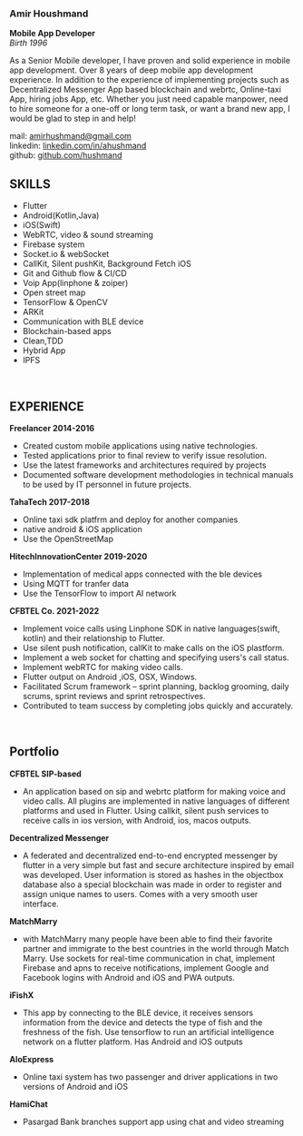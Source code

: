 
### Amir Houshmand
<b>Mobile App Developer</b>
<br>
<i>Birth 1996</i>

As a Senior Mobile developer, I have proven and solid
experience in mobile app development. Over 8 years of
deep mobile app development experience.
In addition to the experience of implementing projects such as Decentralized Messenger App based blockchain and webrtc, Online-taxi App, hiring jobs App, etc.
Whether you just need capable manpower, need to hire
someone for a one-off or long term task, or want a brand
new app, I would be glad to step in and help!

mail: [amirhushmand@gmail.com](mailto:amirhushmand@gmail.com)
<br>
linkedin: [linkedin.com/in/ahushmand](https://linkedin.com/in/ahushmand)
<br>
github: [github.com/hushmand](https://github.com/hushmand)



## SKILLS
- Flutter
- Android(Kotlin,Java)
- iOS(Swift)
- WebRTC, video & sound streaming
- Firebase system
- Socket.io & webSocket
- CallKit, Silent pushKit, Background Fetch iOS
- Git and Github flow & CI/CD
- Voip App(linphone & zoiper)
- Open street map
- TensorFlow & OpenCV
- ARKit
- Communication with BLE device
- Blockchain-based apps
- Clean,TDD
- Hybrid App
- IPFS

<br>

## EXPERIENCE
<b>Freelancer 2014-2016</b>
- Created custom mobile applications using native technologies.
- Tested applications prior to final review to verify issue resolution.
- Use the latest frameworks and architectures required by projects
- Documented software development methodologies in technical manuals to be used by IT personnel in future projects.

<b>TahaTech 2017-2018</b>
- Online taxi sdk platfrm and deploy for another companies
- native android & iOS application
- Use the OpenStreetMap

<b>HitechInnovationCenter 2019-2020</b>
- Implementation of medical apps connected with the ble devices
- Using MQTT for tranfer data 
- Use the TensorFlow to import AI network

<b>CFBTEL Co. 2021-2022</b>
- Implement voice calls using Linphone SDK in native languages(swift, kotlin) and their relationship to Flutter.
- Use silent push notification, callKit to make calls on the iOS plastform.
- Implement a web socket for chatting and specifying users's call status.
- Implement webRTC for making video calls.
- Flutter output on Android ,iOS, OSX, Windows.
- Facilitated Scrum framework – sprint planning, backlog grooming, daily scrums, sprint reviews and sprint retrospectives.
- Contributed to team success by completing jobs quickly and accurately.

<br>


## Portfolio

<b>CFBTEL SIP-based</b>
- An application based on sip and webrtc platform for making voice and video calls. All plugins are implemented in native languages of different platforms and used in Flutter. Using callkit, silent push services to receive calls in ios version, with Android, ios, macos outputs.

<b>Decentralized Messenger</b>
- A federated and decentralized end-to-end encrypted messenger by flutter in a very simple but fast and secure architecture inspired by email was developed.
User information is stored as hashes in the objectbox database also a special blockchain was made in order to register and assign unique names to users. Comes with a very smooth user interface.

<b>MatchMarry</b>
- with MatchMarry many people have been able to find their favorite partner and immigrate to the best countries in the world through Match Marry. Use sockets for real-time communication in chat, implement Firebase and apns to receive notifications, implement Google and Facebook logins with Android and iOS and PWA outputs.

<b>iFishX</b>
- This app by connecting to the BLE device, it receives sensors information from the device and detects the type of fish and the freshness of the fish. Use tensorflow to run an artificial intelligence network on a flutter platform. Has Android and iOS outputs



<b>AloExpress</b>
- Online taxi system has two passenger and driver applications in two versions of Android and iOS



<b>HamiChat</b>
- Pasargad Bank branches support app using chat and video streaming
 


<!---
<b>Jiet Shop</b>
<b>RimemaParis</b>
<b>CarController</b>
<b>iQoala</b>
<b>Agrice</b>
<b>Bio 3d printer</b>
<b>v.n karazin kharkiv university</b>
-->


